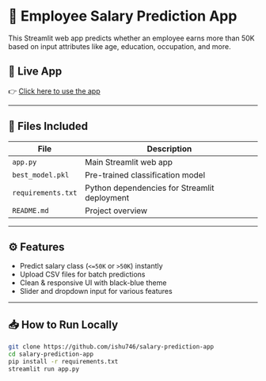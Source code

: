 # 💼 Employee Salary Prediction App

This Streamlit web app predicts whether an employee earns more than 50K based on input attributes like age, education, occupation, and more.

## 🚀 Live App

👉 [Click here to use the app](https://your-username.streamlit.app)  


---

## 📂 Files Included

| File              | Description                                  |
|-------------------|----------------------------------------------|
| `app.py`          | Main Streamlit web app                       |
| `best_model.pkl`  | Pre-trained classification model             |
| `requirements.txt`| Python dependencies for Streamlit deployment |
| `README.md`       | Project overview                             |

---

## ⚙️ Features

- Predict salary class (`<=50K` or `>50K`) instantly
- Upload CSV files for batch predictions
- Clean & responsive UI with black-blue theme
- Slider and dropdown input for various features

---

## 📥 How to Run Locally

```bash
git clone https://github.com/ishu746/salary-prediction-app
cd salary-prediction-app
pip install -r requirements.txt
streamlit run app.py
